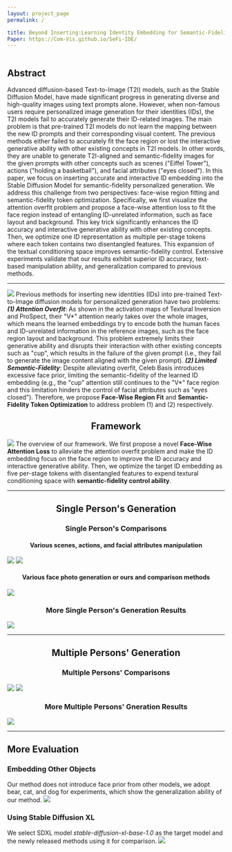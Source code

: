 ```yaml
---
layout: project_page
permalink: /

title: Beyond Inserting:Learning Identity Embedding for Semantic-Fidelity Personalized Diffusion Generation
Paper: https://Com-Vis.github.io/SeFi-IDE/
---
```


<div class="columns is-centered has-text-centered">
    <div class="column is-four-fifths">
        <h2>Abstract</h2>
        <div class="content has-text-justified">
Advanced diffusion-based Text-to-Image (T2I) models, such as the Stable Diffusion Model, have made significant progress in generating diverse and high-quality images using text prompts alone. However, when non-famous users require personalized image generation for their identities (IDs), the T2I models fail to accurately generate their ID-related images. The main problem is that pre-trained T2I models do not learn the mapping between the new ID prompts and their corresponding visual content. The previous methods either failed to accurately fit the face region or lost the interactive generative ability with other existing concepts in T2I models. In other words, they are unable to generate T2I-aligned and semantic-fidelity images for the given prompts with other concepts such as scenes ("Eiffel Tower"), actions ("holding a basketball"), and facial attributes ("eyes closed"). In this paper, we focus on inserting accurate and interactive ID embedding into the Stable Diffusion Model for semantic-fidelity personalized generation. We address this challenge from two perspectives: face-wise region fitting and semantic-fidelity token optimization. Specifically, we first visualize the attention overfit problem and propose a face-wise attention loss to fit the face region instead of entangling ID-unrelated information, such as face layout and background. This key trick significantly enhances the ID accuracy and interactive generative ability with other existing concepts. Then, we optimize one ID representation as multiple per-stage tokens where each token contains two disentangled features. This expansion of the textual conditioning space improves semantic-fidelity control. Extensive experiments validate that our results exhibit superior ID accuracy, text-based manipulation ability, and generalization compared to previous methods.
        </div>
    </div>
</div>

---

![](/static/image/teaser.png)
Previous methods for inserting new identities (IDs) into pre-trained Text-to-Image diffusion models for personalized generation have two problems: ***(1) Attention Overfit***: As shown in the activation maps of Textural Inversion and ProSpect, their "V\*" attention nearly takes over the whole images, which means the learned embeddings try to encode both the human faces and ID-unrelated information in the reference images, such as the face region layout and background. This problem extremely limits their generative ability and disrupts their interaction with other existing concepts such as "cup", which results in the failure of the given prompt (i.e., they fail to generate the image content aligned with the given prompt). ***(2) Limited Semantic-Fidelity***: Despite alleviating overfit, Celeb Basis introduces excessive face prior, limiting the semantic-fidelity of the learned ID embedding (e.g., the "cup" attention still continues to the "V\*" face region and this limitation hinders the control of facial attributes such as "eyes closed"). Therefore, we propose **Face-Wise Region Fit** and **Semantic-Fidelity Token Optimization** to address problem (1) and (2) respectively.

## <center> Framework
![](/static/image/pipeline.png)
The overview of our framework. We first propose a novel **Face-Wise Attention Loss** to alleviate the attention overfit problem and make the ID embedding focus on the face region to improve the ID accuracy and interactive generative ability. Then, we optimize the target ID embedding as five per-stage tokens with disentangled features to expend textural conditioning space with **semantic-fidelity control ability**.

---

## <center> Single Person's Generation

### <center> Single Person's Comparisons
#### <center> Various scenes, actions, and facial attributes manipulation
![](/static/image/figure3.png)
![](/static/image/com_single_person.png)
#### <center> Various face photo generation or ours and comparison methods
![](/static/image/face_generation_crop.png)

### <center> More Single Person's Generation Results
![](/static/image/figure4.png)

---

## <center> Multiple Persons' Generation
### <center> Multiple Persons' Comparisons
![](/static/image/scene.png)
![](/static/image/action.png)

### <center> More Multiple Persons' Gneration Results
![](/static/image/multiperson.png)

---
## More Evaluation
### Embedding Other Objects
Our method does not introduce face prior from other models, we adopt bear, cat, and dog for experiments, which show the generalization ability of our method.
![](/static/image/more_object_crop.png)

### Using Stable Diffusion XL
We select SDXL model *stable-diffusion-xl-base-1.0* as the target model and the newly released methods using it for comparison.
![](/static/image/generalize_to_sdxl_crop.png)




